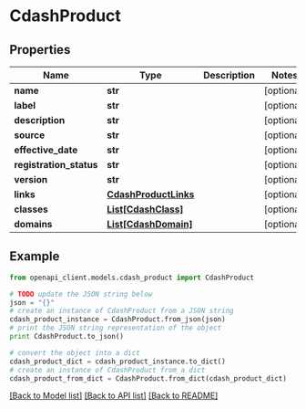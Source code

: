 # CdashProduct


## Properties
Name | Type | Description | Notes
------------ | ------------- | ------------- | -------------
**name** | **str** |  | [optional] 
**label** | **str** |  | [optional] 
**description** | **str** |  | [optional] 
**source** | **str** |  | [optional] 
**effective_date** | **str** |  | [optional] 
**registration_status** | **str** |  | [optional] 
**version** | **str** |  | [optional] 
**links** | [**CdashProductLinks**](CdashProductLinks.md) |  | [optional] 
**classes** | [**List[CdashClass]**](CdashClass.md) |  | [optional] 
**domains** | [**List[CdashDomain]**](CdashDomain.md) |  | [optional] 

## Example

```python
from openapi_client.models.cdash_product import CdashProduct

# TODO update the JSON string below
json = "{}"
# create an instance of CdashProduct from a JSON string
cdash_product_instance = CdashProduct.from_json(json)
# print the JSON string representation of the object
print CdashProduct.to_json()

# convert the object into a dict
cdash_product_dict = cdash_product_instance.to_dict()
# create an instance of CdashProduct from a dict
cdash_product_from_dict = CdashProduct.from_dict(cdash_product_dict)
```
[[Back to Model list]](../README.md#documentation-for-models) [[Back to API list]](../README.md#documentation-for-api-endpoints) [[Back to README]](../README.md)


